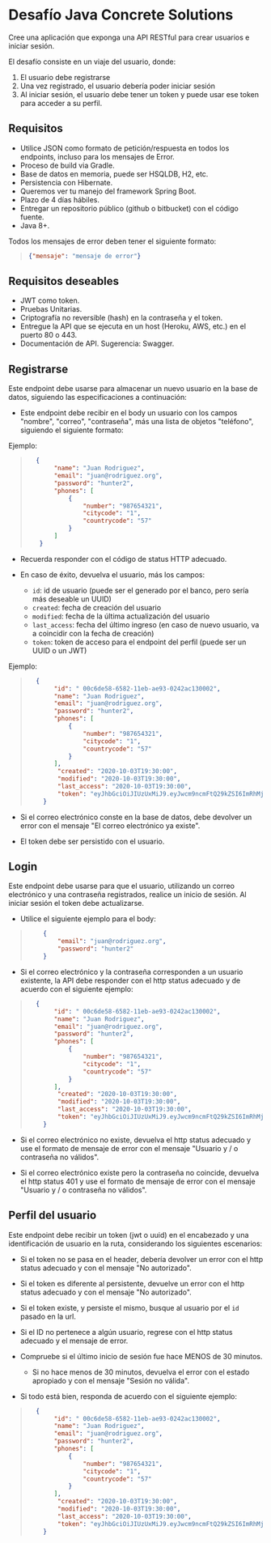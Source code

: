 # Desafío Java Concrete Solutions

Cree una aplicación que exponga una API RESTful para crear usuarios e iniciar sesión.

El desafío consiste en un viaje del usuario, donde:
1. El usuario debe registrarse
2. Una vez registrado, el usuario debería poder iniciar sesión
3. Al iniciar sesión, el usuario debe tener un token y puede usar ese token para acceder a su perfil.

## Requisitos

* Utilice JSON como formato de petición/respuesta en todos los endpoints, incluso para los mensajes de Error.
* Proceso de build via Gradle.
* Base de datos en memoria, puede ser HSQLDB, H2, etc.
* Persistencia con Hibernate.
* Queremos ver tu manejo del framework Spring Boot.
* Plazo de 4 días hábiles.
* Entregar un repositorio público (github o bitbucket) con el código fuente.
* Java 8+.

Todos los mensajes de error deben tener el siguiente formato:
>
> ```json
> {"mensaje": "mensaje de error"}
> ```

## Requisitos deseables

* JWT como token.
* Pruebas Unitarias.
* Criptografía no reversible (hash) en la contraseña y el token.
* Entregue la API que se ejecuta en un host (Heroku, AWS, etc.) en el puerto 80 o 443.
* Documentación de API. Sugerencia: Swagger.

## Registrarse
Este endpoint debe usarse para almacenar un nuevo usuario en la base de datos, siguiendo las especificaciones a continuación:

* Este endpoint debe recibir en el body un usuario con los campos "nombre", "correo", "contraseña", más una lista de objetos "teléfono", siguiendo el siguiente formato:

Ejemplo:

>```json
>   {
>        "name": "Juan Rodriguez",
>        "email": "juan@rodriguez.org",
>        "password": "hunter2",
>        "phones": [
>            {
>                "number": "987654321",
>                "citycode": "1",
>                "countrycode": "57"
>            }
>        ]
>    }
>```

* Recuerda responder con el código de status HTTP adecuado.
    
* En caso de éxito, devuelva el usuario, más los campos:
    * `id`: id de usuario (puede ser el generado por el banco, pero sería  más deseable un UUID)
    * `created`: fecha de creación del usuario
    * `modified`: fecha de la última actualización del usuario
    * `last_access`: fecha del último ingreso (en caso de nuevo usuario, va a coincidir con la fecha de creación)
    * `token`: token de acceso para el endpoint del perfil (puede ser un UUID o un JWT)

Ejemplo:

>```json
>   {
>        "id": " 00c6de58-6582-11eb-ae93-0242ac130002",
>        "name": "Juan Rodriguez",
>        "email": "juan@rodriguez.org",
>        "password": "hunter2",
>        "phones": [
>            {
>                "number": "987654321",
>                "citycode": "1",
>                "countrycode": "57"
>            }
>        ],
>         "created": "2020-10-03T19:30:00",
>         "modified": "2020-10-03T19:30:00",
>         "last_access": "2020-10-03T19:30:00",
>         "token": "eyJhbGciOiJIUzUxMiJ9.eyJwcm9ncmFtQ29kZSI6ImRhMjhiNjk4MDM0M2I3ZjE3ODUwMDgyNzlmNzI0MGJiNWNmZDAyNjYiLCJ1c2VySWQiOiI1ZjkyZGI3Y2M3MDgxYjliOTZmNGNlNDkiLCJwZXJzb25JZCI6IjVmOTJkYjdjYzcwODFiOWI5NmY0Y2U0OSIsInVzZXJUeXBlIjoiQUNDT1VOVCIsInNlc3Npb25JZCI6Ijc1NWM0MTcyLWYyYjgtNDRiYS1hMzgzLTBlZGI2NzdlYTZiYyIsInJvbGVzIjoiIiwic3ViIjoiNjk0MjA2NjMwMzUiLCJhdWQiOiJ1bmtub3duIiwiaWF0IjoxNjA3NTM0MzU1LCJleHAiOjE2MDc1MzQ1MzV9.3GNRIE4ND_NSbe7cDYoVRUMMXj-_sZmwE_oX-u6Ju7xnUYipEjKz1A2m7mUfPa08BY3USe5zau220u0Zij3LEA"
>     }
> ```

* Si el correo electrónico conste en la base de datos, debe devolver un error con el mensaje "El correo electrónico ya existe".
  
* El token debe ser persistido con el usuario.

## Login

Este endpoint debe usarse para que el usuario, utilizando un correo electrónico y una contraseña registrados, realice un inicio de sesión. Al iniciar sesión el token debe actualizarse.

* Utilice el siguiente ejemplo para el body:

> ```json
>     {
>         "email": "juan@rodriguez.org",
>         "password": "hunter2"
>     }
> ```

* Si el correo electrónico y la contraseña corresponden a un usuario existente, la API debe responder con el http status adecuado y de acuerdo con el siguiente ejemplo:
  
>```json
>   {
>        "id": " 00c6de58-6582-11eb-ae93-0242ac130002",
>        "name": "Juan Rodriguez",
>        "email": "juan@rodriguez.org",
>        "password": "hunter2",
>        "phones": [
>            {
>                "number": "987654321",
>                "citycode": "1",
>                "countrycode": "57"
>            }
>        ],
>         "created": "2020-10-03T19:30:00",
>         "modified": "2020-10-03T19:30:00",
>         "last_access": "2020-10-03T19:30:00",
>         "token": "eyJhbGciOiJIUzUxMiJ9.eyJwcm9ncmFtQ29kZSI6ImRhMjhiNjk4MDM0M2I3ZjE3ODUwMDgyNzlmNzI0MGJiNWNmZDAyNjYiLCJ1c2VySWQiOiI1ZjkyZGI3Y2M3MDgxYjliOTZmNGNlNDkiLCJwZXJzb25JZCI6IjVmOTJkYjdjYzcwODFiOWI5NmY0Y2U0OSIsInVzZXJUeXBlIjoiQUNDT1VOVCIsInNlc3Npb25JZCI6Ijc1NWM0MTcyLWYyYjgtNDRiYS1hMzgzLTBlZGI2NzdlYTZiYyIsInJvbGVzIjoiIiwic3ViIjoiNjk0MjA2NjMwMzUiLCJhdWQiOiJ1bmtub3duIiwiaWF0IjoxNjA3NTM0MzU1LCJleHAiOjE2MDc1MzQ1MzV9.3GNRIE4ND_NSbe7cDYoVRUMMXj-_sZmwE_oX-u6Ju7xnUYipEjKz1A2m7mUfPa08BY3USe5zau220u0Zij3LEA"
>     }
> ```

* Si el correo electrónico no existe, devuelva el http status adecuado y use el formato de mensaje de error con el mensaje "Usuario y / o contraseña no válidos".

* Si el correo electrónico existe pero la contraseña no coincide, devuelva el http status 401 y use el formato de mensaje de error con el mensaje "Usuario y / o contraseña no válidos".

## Perfil del usuario

Este endpoint debe recibir un token (jwt o uuid) en el encabezado y una identificación de usuario en la ruta, considerando los siguientes escenarios:

* Si el token no se pasa en el header, debería devolver un error con el http status adecuado y con el mensaje "No autorizado".

* Si el token es diferente al persistente, devuelve un error con el http status adecuado y con el mensaje "No autorizado".
  
* Si el token existe, y persiste el mismo, busque al usuario por el `id` pasado en la url.
 
* Si el ID no pertenece a algún usuario, regrese con el http status adecuado y el mensaje de error.

* Compruebe si el último inicio de sesión fue hace MENOS de 30 minutos.
     * Si no hace menos de 30 minutos, devuelva el error con el estado apropiado y con el mensaje "Sesión no válida".
  
* Si todo está bien, responda de acuerdo con el siguiente ejemplo:

>```json
>   {
>        "id": " 00c6de58-6582-11eb-ae93-0242ac130002",
>        "name": "Juan Rodriguez",
>        "email": "juan@rodriguez.org",
>        "password": "hunter2",
>        "phones": [
>            {
>                "number": "987654321",
>                "citycode": "1",
>                "countrycode": "57"
>            }
>        ],
>         "created": "2020-10-03T19:30:00",
>         "modified": "2020-10-03T19:30:00",
>         "last_access": "2020-10-03T19:30:00",
>         "token": "eyJhbGciOiJIUzUxMiJ9.eyJwcm9ncmFtQ29kZSI6ImRhMjhiNjk4MDM0M2I3ZjE3ODUwMDgyNzlmNzI0MGJiNWNmZDAyNjYiLCJ1c2VySWQiOiI1ZjkyZGI3Y2M3MDgxYjliOTZmNGNlNDkiLCJwZXJzb25JZCI6IjVmOTJkYjdjYzcwODFiOWI5NmY0Y2U0OSIsInVzZXJUeXBlIjoiQUNDT1VOVCIsInNlc3Npb25JZCI6Ijc1NWM0MTcyLWYyYjgtNDRiYS1hMzgzLTBlZGI2NzdlYTZiYyIsInJvbGVzIjoiIiwic3ViIjoiNjk0MjA2NjMwMzUiLCJhdWQiOiJ1bmtub3duIiwiaWF0IjoxNjA3NTM0MzU1LCJleHAiOjE2MDc1MzQ1MzV9.3GNRIE4ND_NSbe7cDYoVRUMMXj-_sZmwE_oX-u6Ju7xnUYipEjKz1A2m7mUfPa08BY3USe5zau220u0Zij3LEA"
>     }
> ```
